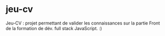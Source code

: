 # jeu-cv
Jeu-CV : projet permettant de valider les connaissances sur la partie Front de la formation de dév. full stack JavaScript. :)
